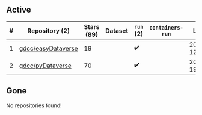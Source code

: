 ## Active
| # | Repository (2) | Stars (89) | Dataset | `run` (2) | `containers-run` | Last Modified |
| --- | --- | --- | --- | --- | --- | --- |
| 1 | [gdcc/easyDataverse](https://github.com/gdcc/easyDataverse) | 19 |  | :heavy_check_mark: |  | 2025-01-15 12:53:29+00:00 |
| 2 | [gdcc/pyDataverse](https://github.com/gdcc/pyDataverse) | 70 |  | :heavy_check_mark: |  | 2025-01-15 19:15:58+00:00 |

## Gone
No repositories found!

